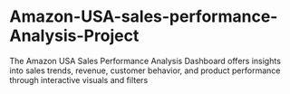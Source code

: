 # Amazon-USA-sales-performance-Analysis-Project
The Amazon USA Sales Performance Analysis Dashboard offers insights into sales trends, revenue, customer behavior, and product performance through interactive visuals and filters
